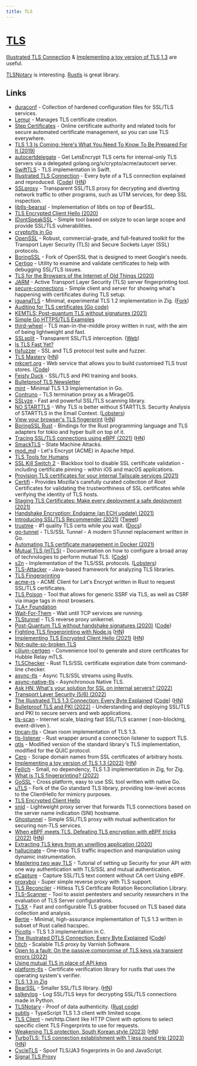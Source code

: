 ```yaml
---
title: TLS
---
```


# [TLS](https://en.wikipedia.org/wiki/Transport_Layer_Security)

[Illustrated TLS Connection](https://tls.ulfheim.net/) & [Implementing a toy version of TLS 1.3](https://jvns.ca/blog/2022/03/23/a-toy-version-of-tls/) are useful.

[TLSNotary](https://tlsnotary.org/) is interesting. [Rustls](https://github.com/rustls/rustls) is great library.

## Links

- [duraconf](https://github.com/ioerror/duraconf) - Collection of hardened configuration files for SSL/TLS services.
- [Lemur](https://github.com/Netflix/lemur) - Manages TLS certificate creation.
- [Step Certificates](https://github.com/smallstep/certificates) - Online certificate authority and related tools for secure automated certificate management, so you can use TLS everywhere.
- [TLS 1.3 Is Coming: Here's What You Need To Know To Be Prepared For It (2019)](https://www.forbes.com/sites/forbestechcouncil/2019/12/10/tls-1-3-is-coming-heres-what-you-need-to-know-to-be-prepared-for-it/)
- [autocertdelegate](https://github.com/bradfitz/autocertdelegate) - Get LetsEncrypt TLS certs for internal-only TLS servers via a delegated golang.org/x/crypto/acme/autocert server.
- [SwiftTLS](https://github.com/nsc/SwiftTLS) - TLS implementation in Swift.
- [Illustrated TLS Connection](https://tls.ulfheim.net/) - Every byte of a TLS connection explained and reproduced. ([Code](https://github.com/syncsynchalt/illustrated-tls)) ([HN](https://news.ycombinator.com/item?id=24167873))
- [SSLproxy](https://github.com/sonertari/SSLproxy) - Transparent SSL/TLS proxy for decrypting and diverting network traffic to other programs, such as UTM services, for deep SSL inspection.
- [libtls-bearssl](https://sr.ht/%7Emcf/libtls-bearssl/) - Implementation of libtls on top of BearSSL.
- [TLS Encrypted Client Hello (2020)](https://tlswg.org/draft-ietf-tls-esni/draft-ietf-tls-esni.html)
- [IDontSpeakSSL](https://github.com/BishopFox/IDontSpeakSSL) - Simple tool based on sslyze to scan large scope and provide SSL/TLS vulnerabilities.
- [crypto/tls in Go](https://github.com/cloudflare/tls-tris)
- [OpenSSL](https://www.openssl.org/) - Robust, commercial-grade, and full-featured toolkit for the Transport Layer Security (TLS) and Secure Sockets Layer (SSL) protocols.
- [BoringSSL](https://github.com/google/boringssl) - Fork of OpenSSL that is designed to meet Google's needs.
- [Certigo](https://github.com/square/certigo) - Utility to examine and validate certificates to help with debugging SSL/TLS issues.
- [TLS for the Browsers of the Internet of Old Things (2020)](https://oldvcr.blogspot.com/2020/11/fun-with-crypto-ancienne-tls-for.html)
- [JARM](https://github.com/salesforce/jarm) - Active Transport Layer Security (TLS) server fingerprinting tool.
- [secure-connections](https://github.com/lizrice/secure-connections) - Simple client and server for showing what's happening with certificates during TLS setup.
- [iguanaTLS](https://github.com/alexnask/iguanaTLS) - Minimal, experimental TLS 1.2 implementation in Zig. ([Fork](https://github.com/nektro/iguanaTLS))
- [Auditing for TLS certificates (Go code)](https://github.com/google/certificate-transparency-go)
- [KEMTLS: Post-quantum TLS without signatures (2021)](https://blog.cloudflare.com/kemtls-post-quantum-tls-without-signatures/)
- [Simple Go HTTPS/TLS Examples](https://github.com/denji/golang-tls)
- [third-wheel](https://github.com/campbellC/third-wheel) - TLS man-in-the-middle proxy written in rust, with the aim of being lightweight and fast.
- [SSLsplit](https://github.com/droe/sslsplit) - Transparent SSL/TLS interception. ([Web](https://www.roe.ch/SSLsplit))
- [Is TLS Fast Yet?](https://istlsfastyet.com/)
- [tlsfuzzer](https://github.com/tlsfuzzer/tlsfuzzer) - SSL and TLS protocol test suite and fuzzer.
- [TLS Mastery](https://mwl.io/nonfiction/networking#tls) ([HN](https://news.ycombinator.com/item?id=26760032))
- [mkcert.org](https://mkcert.org/) - Web service that allows you to build customised TLS trust stores. ([Code](https://github.com/Lukasa/mkcert))
- [Feisty Duck](https://www.feistyduck.com/) - SSL/TLS and PKI training and books.
- [Bulletproof TLS Newsletter](https://www.feistyduck.com/bulletproof-tls-newsletter/)
- [mint](https://github.com/bifurcation/mint) - Minimal TLS 1.3 Implementation in Go.
- [Contruno](https://github.com/dinosaure/contruno) - TLS termination proxy as a MirageOS.
- [SSLyze](https://github.com/nabla-c0d3/sslyze) - Fast and powerful SSL/TLS scanning library.
- [NO STARTTLS](https://nostarttls.secvuln.info/) - Why TLS is better without STARTTLS. Security Analysis of STARTTLS in the Email Context. ([Lobsters](https://lobste.rs/s/nufm9m/no_starttls))
- [View your browser's TLS fingerprint](https://tlsfingerprint.io/) ([HN](https://news.ycombinator.com/item?id=28251700))
- [BoringSSL Rust](https://github.com/cloudflare/boring) - Bindings for the Rust programming language and TLS adapters for tokio and hyper built on top of it.
- [Tracing SSL/TLS connections using eBPF (2021)](https://blog.px.dev/ebpf-openssl-tracing/) ([HN](https://news.ycombinator.com/item?id=28554754))
- [SmackTLS](https://www.smacktls.com/) - State Machine Attacks.
- [mod_md](https://github.com/icing/mod_md) - Let's Encrypt (ACME) in Apache httpd.
- [TLS Tools for Humans](https://github.com/Brcrwilliams/tlstools)
- [SSL Kill Switch 2](https://github.com/nabla-c0d3/ssl-kill-switch2) - Blackbox tool to disable SSL certificate validation - including certificate pinning - within iOS and macOS applications.
- [Provision TLS certificates for your internal Tailscale services (2021)](https://tailscale.com/blog/tls-certs/)
- [Certifi](https://github.com/certifi/python-certifi) - Provides Mozilla's carefully curated collection of Root Certificates for validating the trustworthiness of SSL certificates while verifying the identity of TLS hosts.
- [Staging TLS Certificates: Make every deployment a safe deployment (2021)](https://blog.cloudflare.com/staging-tls-certificate-every-deployment-safe-deployment/)
- [Handshake Encryption: Endgame (an ECH update) (2021)](https://blog.cloudflare.com/handshake-encryption-endgame-an-ech-update/)
- [Introducing SSL/TLS Recommender (2021)](https://blog.cloudflare.com/ssl-tls-recommender/) ([Tweet](https://twitter.com/paraacha/status/1448899607602384902))
- [trustme](https://github.com/python-trio/trustme) - #1 quality TLS certs while you wait. ([Docs](https://trustme.readthedocs.io/en/latest/))
- [go-tunnel](https://github.com/opencoff/go-tunnel) - TLS/SSL Tunnel - A modern STunnel replacement written in Go.
- [Automating TLS certificate management in Docker (2021)](https://smallstep.com/blog/automate-docker-ssl-tls-certificates/)
- [Mutual TLS (mTLS)](https://smallstep.com/hello-mtls) - Documentation on how to configure a broad array of technologies to perform mutual TLS. ([Code](https://github.com/smallstep/hello-mtls))
- [s2n](https://github.com/aws/s2n-tls) - Implementation of the TLS/SSL protocols. ([Lobsters](https://lobste.rs/s/i1jdij/aws_s_implementation_tls_ssl))
- [TLS-Attacker](https://github.com/tls-attacker/TLS-Attacker) - Java-based framework for analyzing TLS libraries.
- [TLS Fingerprinting](https://github.com/LeeBrotherston/tls-fingerprinting)
- [acme-rs](https://github.com/kariustobias/acme-rs) - ACME Client for Let's Encrypt written in Rust to request SSL/TLS certificates.
- [TLS Poison](https://github.com/jmdx/TLS-poison) - Tool that allows for generic SSRF via TLS, as well as CSRF via image tags in most browsers.
- [TLA+ Foundation](https://github.com/tlaplus/foundation)
- [Wait-For-Them](https://github.com/shenek/wait-for-them) - Wait until TCP services are running.
- [TLStunnel](https://github.com/roburio/tlstunnel) - TLS reverse proxy unikernel.
- [Post-Quantum TLS without handshake signatures (2020)](https://thomwiggers.nl/publication/kemtls/) ([Code](https://github.com/thomwiggers/kemtls-experiment))
- [Fighting TLS fingerprinting with Node.js](https://httptoolkit.tech/blog/tls-fingerprinting-node-js/) ([HN](https://news.ycombinator.com/item?id=29472624))
- [Implementing TLS Encrypted Client Hello (2021)](https://guardianproject.info/2021/11/30/implementing-tls-encrypted-client-hello/) ([HN](https://news.ycombinator.com/item?id=29530811))
- [Not-quite-so-broken TLS](https://nqsb.io/)
- [cilium-certgen](https://github.com/cilium/certgen) - Convenience tool to generate and store certificates for Hubble Relay mTLS.
- [TLSChecker](https://github.com/jbovet/tlschecker) - Rust TLS/SSL certificate expiration date from command-line checker.
- [async-tls](https://github.com/async-rs/async-tls) - Async TLS/SSL streams using Rustls.
- [async-native-tls](https://github.com/async-email/async-native-tls) - Asynchronous Native TLS.
- [Ask HN: What's your solution for SSL on internal servers? (2022)](https://news.ycombinator.com/item?id=30272101)
- [Transport Layer Security (5/6) (2022)](https://blog.bithole.dev/tls.html)
- [The Illustrated TLS 1.3 Connection: Every Byte Explained](https://tls13.xargs.org/) ([Code](https://github.com/syncsynchalt/illustrated-tls13)) ([HN](https://news.ycombinator.com/item?id=32333115))
- [Bulletproof TLS and PKI (2022)](https://www.feistyduck.com/books/bulletproof-tls-and-pki/) - Understanding and deploying SSL/TLS and PKI to secure servers and web applications.
- [tls-scan](https://github.com/prbinu/tls-scan) - Internet scale, blazing fast SSL/TLS scanner ( non-blocking, event-driven ).
- [tincan-tls](https://github.com/syncsynchalt/tincan-tls) - Clean room implementation of TLS 1.3.
- [tls-listener](https://github.com/tmccombs/tls-listener) - Rust wrapper around a connection listener to support TLS.
- [qtls](https://github.com/marten-seemann/qtls-go1-18) - Modified version of the standard library's TLS implementation, modified for the QUIC protocol.
- [Cero](https://github.com/glebarez/cero) - Scrape domain names from SSL certificates of arbitrary hosts.
- [Implementing a toy version of TLS 1.3 (2022)](https://jvns.ca/blog/2022/03/23/a-toy-version-of-tls/) ([HN](https://news.ycombinator.com/item?id=30782701))
- [Feilich](https://github.com/Luukdegram/feilich) - Small, no dependency, TLS 1.3 implementation in Zig, for Zig.
- [What is TLS fingerprinting? (2022)](https://fingerprintjs.com/blog/what-is-tls-fingerprinting-transport-layer-security/)
- [GoSSL](https://github.com/yakuter/gossl) - Cross platform, easy to use SSL tool written with native Go.
- [uTLS](https://github.com/refraction-networking/utls) - Fork of the Go standard TLS library, providing low-level access to the ClientHello for mimicry purposes.
- [TLS Encrypted Client Hello](https://github.com/tlswg/draft-ietf-tls-esni)
- [snid](https://github.com/AGWA/snid) - Lightweight proxy server that forwards TLS connections based on the server name indication (SNI) hostname.
- [Ghostunnel](https://github.com/ghostunnel/ghostunnel) - Simple SSL/TLS proxy with mutual authentication for securing non-TLS services.
- [When eBPF meets TLS. Defeating TLS encryption with eBPF tricks (2022)](https://github.com/quarkslab/conf-presentations/blob/master/CanSecWest-2022/When%20eBPF%20meets%20TLS.pdf) ([HN](https://news.ycombinator.com/item?id=31452286))
- [Extracting TLS keys from an unwilling application (2020)](http://m1el.github.io/oculus-tls-extract/)
- [hallucinate](https://github.com/SySS-Research/hallucinate) - One-stop TLS traffic inspection and manipulation using dynamic instrumentation.
- [Mastering two way TLS](https://github.com/Hakky54/mutual-tls-ssl) - Tutorial of setting up Security for your API with one way authentication with TLS/SSL and mutual authentication.
- [eCapture](https://github.com/ehids/ecapture) - Capture SSL/TLS text content without CA cert Using eBPF.
- [proxyboi](https://github.com/svenstaro/proxyboi) - Super simple reverse proxy with TLS support.
- [TLS Reconciler](https://github.com/shaj13/tlsreconciler) - Hitless TLS Certificate Rotation Reconciliation Library.
- [TLS-Scanner](https://github.com/tls-attacker/TLS-Scanner) - Tool to assist pentesters and security researchers in the evaluation of TLS Server configurations.
- [TLSX](https://github.com/projectdiscovery/tlsx) - Fast and configurable TLS grabber focused on TLS based data collection and analysis.
- [Bertie](https://github.com/cryspen/bertie) - Minimal, high-assurance implementation of TLS 1.3 written in subset of Rust called hacspec.
- [Picotls](https://github.com/h2o/picotls) - TLS 1.3 implementation in C.
- [The Illustrated DTLS Connection: Every Byte Explained](https://dtls.xargs.org/) ([Code](https://github.com/syncsynchalt/illustrated-dtls))
- [hitch](https://github.com/varnish/hitch) - Scalable TLS proxy by Varnish Software.
- [Open to a fault: On the passive compromise of TLS keys via transient errors (2022)](https://www.usenix.org/system/files/sec22-sullivan.pdf)
- [Using mutual TLS in place of API keys](https://lobste.rs/s/9f3av9/using_mutual_tls_place_api_keys)
- [platform-tls](https://github.com/1Password/platform-tls) - Certificate verification library for rustls that uses the operating system's verifier.
- [TLS 1.3 in Zig](https://github.com/shiguredo/tls13-zig)
- [BearSSL](https://bearssl.org/) - Smaller SSL/TLS library. ([HN](https://news.ycombinator.com/item?id=33381920))
- [sslkeylog](https://github.com/segevfiner/sslkeylog) - Log SSL/TLS keys for decrypting SSL/TLS connections made in Python.
- [TLSNotary](https://tlsnotary.org/) - Proof of data authenticity. ([Rust code](https://github.com/tlsnotary/tlsn))
- [subtls](https://github.com/jawj/subtls) - TypeScript TLS 1.3 client with limited scope.
- [TLS Client](https://github.com/bogdanfinn/tls-client) - net/http.Client like HTTP Client with options to select specific client TLS Fingerprints to use for requests.
- [Weakening TLS protection, South Korean style (2023)](https://palant.info/2023/02/06/weakening-tls-protection-south-korean-style/) ([HN](https://news.ycombinator.com/item?id=34674029))
- [TurboTLS: TLS connection establishment with 1 less round trip (2023)](https://arxiv.org/abs/2302.05311) ([HN](https://news.ycombinator.com/item?id=34793411))
- [CycleTLS](https://github.com/Danny-Dasilva/CycleTLS) - Spoof TLS/JA3 fingerprints in Go and JavaScript.
- [Signal TLS Proxy](https://github.com/signalapp/Signal-TLS-Proxy)
